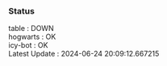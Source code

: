 ### Status


table : DOWN  
hogwarts : OK  
icy-bot : OK  
Latest Update : 2024-06-24 20:09:12.667215
